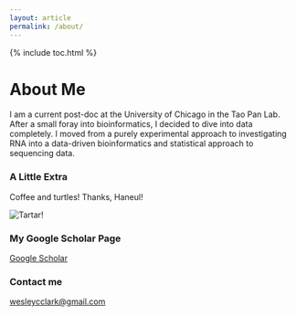 ```yaml
---
layout: article
permalink: /about/
---
```

{% include toc.html %}

# About Me
I am a current post-doc at the University of Chicago in the Tao Pan Lab. After a small foray into bioinformatics, I decided to dive into data completely. I moved from a purely experimental approach to investigating RNA into a data-driven bioinformatics and statistical approach to sequencing data.

### A Little Extra
Coffee and turtles! Thanks, Haneul!

![Tartar!](https://raw.githubusercontent.com/wescclark/wescclark.github.io/master/images/0606171801a.jpg)

### My Google Scholar Page

[Google Scholar](https://scholar.google.com/citations?user=kkj41fsAAAAJ&hl=en&oi=sra)

### Contact me

[wesleycclark@gmail.com](mailto:wesleycclark@gmail.com)
